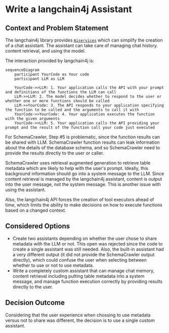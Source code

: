 # Write a langchain4j Assistant

## Context and Problem Statement

The langchain4j library provides [`Aiservices`](https://docs.langchain4j.dev/tutorials/ai-services/) which can simplify the creation of a chat assistant. The assistant can take care of managing chat history. content retrieval, and using the model.

The interaction provided by langchain4j is:

```mermaid
sequenceDiagram
    participant YourCode as Your code
    participant LLM as LLM

    YourCode->>LLM: 1. Your application calls the API with your prompt and definitions of the functions the LLM can call
    LLM->>LLM: 2. The model decides whether to respond to the user or whether one or more functions should be called
    LLM->>YourCode: 3. The API responds to your application specifying the function to be called and the arguments to call it with
    YourCode->>YourCode: 4. Your application executes the function with the given arguments
    YourCode->>LLM: 5. Your application calls the API providing your prompt and the result of the function call your code just executed
```

For SchemaCrawler, Step #5 is problematic, since the function results can be shared with LLM. SchemaCrawler function results can leak information about the details of the database schema, and so SchemaCrawler need to provide the results directly to the user or caller.

SchemaCrawler uses retrieval augmented generation to retrieve table metadata which are likely to help with the user's prompt. Ideally, this background information should go into a system message to the LLM. Since content retrieval is managed by the langchain4j assistant, content is output into the user message, not the system message. This is another issue with using the assistant. 

Also, the langchain4j API forces the creation of tool executors ahead of time, which limits the ability to make decisions on how to execute functions based on a changed context.


## Considered Options

- Create two assistants depending on whether the user chose to share metadata with the LLM or not. This open was rejected since the code to create a single assistant was still needed. Also, the built-in assistant had a very different output (it did not provide the SchemaCrawler output directly), which could confuse the user when selecting between whether to use or not to use metadata.
- Write a completely custom assistant that can manage chat memory, content retrieval including putting table metadata into a system message, and manage function execution correctly by providing results directly to the user.


## Decision Outcome

Considering that the user experience when chossing to use metadata versus not to share was different, the decision is to use a single custom assistant.
